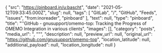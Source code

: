 {
  "src": "https://pinboard.in/u:bascht",
  "date": "2021-05-12T09:33:45.000Z",
  "slug": null,
  "tags": [
    "GitLab",
    "/",
    "GitHub",
    "Feeds",
    "issues",
    "from:inoreader",
    "pinboard"
  ],
  "text": null,
  "type": "pinboard",
  "title": "''GitHub - gnusupport/omemo-top: Tracking the Progress of OMEMO Integration in various clients",
  "images": [],
  "category": "posts",
  "media_url": ", \"\"",
  "description": null,
  "preview_url": null,
  "original_url": "https://github.com/gnusupport/omemo-top",
  "location_latitude": null,
  "additional_payload": null,
  "location_longitude": null
}